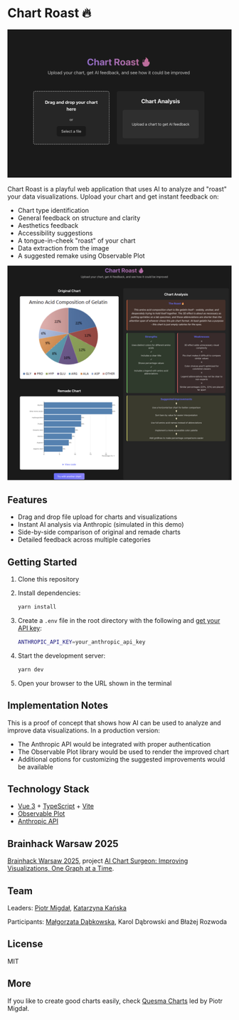 # Chart Roast 🔥

![Chart Roast](./public/chart-roast-initial.png)

Chart Roast is a playful web application that uses AI to analyze and "roast" your data visualizations. Upload your chart and get instant feedback on:

- Chart type identification
- General feedback on structure and clarity
- Aesthetics feedback
- Accessibility suggestions
- A tongue-in-cheek "roast" of your chart
- Data extraction from the image
- A suggested remake using Observable Plot

![Chart Roast](./public/chart-roast-pie-chart.png)

## Features

- Drag and drop file upload for charts and visualizations
- Instant AI analysis via Anthropic (simulated in this demo)
- Side-by-side comparison of original and remade charts
- Detailed feedback across multiple categories

## Getting Started

1. Clone this repository
2. Install dependencies:

   ```bash
   yarn install
   ```

3. Create a `.env` file in the root directory with the following and [get your API key](https://console.anthropic.com/settings/keys):

   ```bash
   ANTHROPIC_API_KEY=your_anthropic_api_key
   ```

4. Start the development server:
   ```bash
   yarn dev
   ```
5. Open your browser to the URL shown in the terminal

## Implementation Notes

This is a proof of concept that shows how AI can be used to analyze and improve data visualizations. In a production version:

- The Anthropic API would be integrated with proper authentication
- The Observable Plot library would be used to render the improved chart
- Additional options for customizing the suggested improvements would be available

## Technology Stack

- [Vue 3](https://vuejs.org/) + [TypeScript](https://www.typescriptlang.org/) + [Vite](https://vitejs.dev/)
- [Observable Plot](https://observablehq.com/plot/)
- [Anthropic API](https://console.anthropic.com)

## Brainhack Warsaw 2025

[Brainhack Warsaw 2025](https://brainhackwarsaw.fuw.edu.pl/), project [AI Chart Surgeon: Improving Visualizations, One Graph at a Time](https://brainhackwarsaw.fuw.edu.pl/?page_id=1841).

## Team

Leaders: [Piotr Migdał](https://p.migdal.pl/), [Katarzyna Kańska](https://github.com/kkanska)

Participants: [Małgorzata Dąbkowska](https://www.linkedin.com/in/ma%C5%82gorzata-d%C4%85bkowska-40b836238/), Karol Dąbrowski and Błażej Rozwoda

## License

MIT

## More

If you like to create good charts easily, check [Quesma Charts](https://charts.quesma.com/) led by Piotr Migdał.
